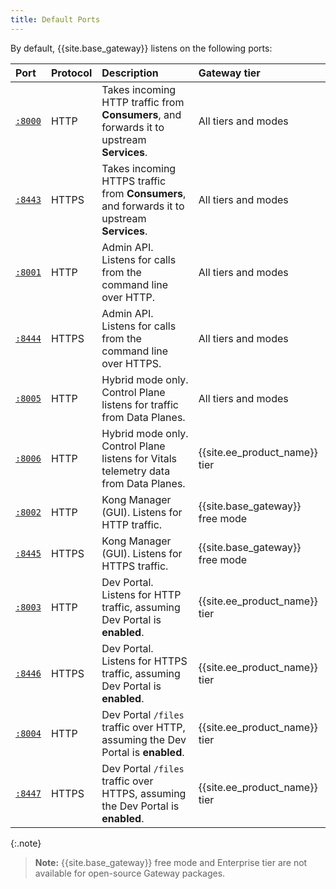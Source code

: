 ```yaml
---
title: Default Ports
---
```

By default, {{site.base_gateway}} listens on the following ports:

| Port                                                                               | Protocol | Description | Gateway tier |
|:-----------------------------------------------------------------------------------|:---------|:------------|:----------------------|
| [`:8000`](/gateway/{{page.kong_version}}/reference/configuration/#proxy_listen)      | HTTP     | Takes incoming HTTP traffic from **Consumers**, and forwards it to upstream  **Services**. | All tiers and modes |
| [`:8443`](/gateway/{{page.kong_version}}/reference/configuration/#proxy_listen)      | HTTPS    | Takes incoming HTTPS traffic from **Consumers**, and forwards it to upstream **Services**. | All tiers and modes |
| [`:8001`](/gateway/{{page.kong_version}}/reference/configuration/#admin_api_uri)     | HTTP     | Admin API. Listens for calls from the command line over HTTP. | All tiers and modes |
| [`:8444`](/gateway/{{page.kong_version}}/reference/configuration/#admin_api_uri)     | HTTPS    | Admin API. Listens for calls from the command line over HTTPS. | All tiers and modes |
| [`:8005`](/gateway/{{page.kong_version}}/plan-and-deploy/hybrid-mode/hybrid-mode-setup/)         | HTTP     | Hybrid mode only. Control Plane listens for traffic from Data Planes. | All tiers and modes |
| [`:8006`](/gateway/{{page.kong_version}}/plan-and-deploy/hybrid-mode/hybrid-mode-setup/)         | HTTP     | Hybrid mode only. Control Plane listens for Vitals telemetry data from Data Planes. | {{site.ee_product_name}} tier |
| [`:8002`](/gateway/{{page.kong_version}}/reference/configuration/#admin_gui_listen)  | HTTP     | Kong Manager (GUI). Listens for HTTP traffic. | {{site.base_gateway}} free mode |
| [`:8445`](/gateway/{{page.kong_version}}/reference/configuration/#admin_gui_listen)  | HTTPS    | Kong Manager (GUI). Listens for HTTPS traffic. | {{site.base_gateway}} free mode |
| [`:8003`](/gateway/{{page.kong_version}}/reference/configuration/#portal_gui_listen) | HTTP     | Dev Portal. Listens for HTTP traffic, assuming Dev Portal is **enabled**. | {{site.ee_product_name}} tier |
| [`:8446`](/gateway/{{page.kong_version}}/reference/configuration/#portal_gui_listen) | HTTPS    | Dev Portal. Listens for HTTPS traffic, assuming Dev Portal is **enabled**.  | {{site.ee_product_name}} tier |
| [`:8004`](/gateway/{{page.kong_version}}/reference/configuration/#portal_api_listen) | HTTP     | Dev Portal `/files` traffic over HTTP, assuming the Dev Portal is **enabled**. | {{site.ee_product_name}} tier |
| [`:8447`](/gateway/{{page.kong_version}}/reference/configuration/#portal_api_listen) | HTTPS    | Dev Portal `/files` traffic over HTTPS, assuming the Dev Portal is **enabled**. | {{site.ee_product_name}} tier |

{:.note}
> **Note:** {{site.base_gateway}} free mode and Enterprise tier are not available for
open-source Gateway packages.
